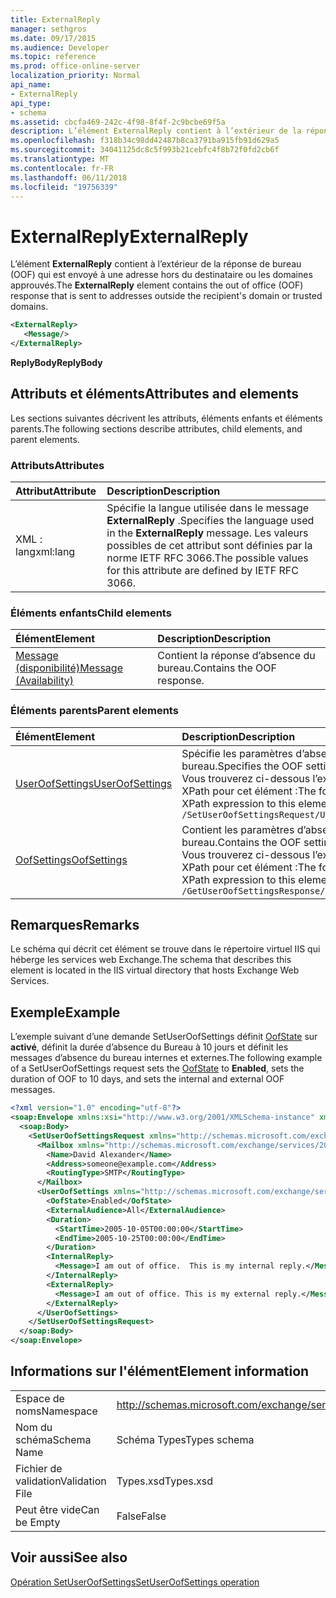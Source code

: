 ```yaml
---
title: ExternalReply
manager: sethgros
ms.date: 09/17/2015
ms.audience: Developer
ms.topic: reference
ms.prod: office-online-server
localization_priority: Normal
api_name:
- ExternalReply
api_type:
- schema
ms.assetid: cbcfa469-242c-4f98-8f4f-2c9bcbe69f5a
description: L’élément ExternalReply contient à l’extérieur de la réponse de bureau (OOF) qui est envoyé à une adresse hors du destinataire ou les domaines approuvés.
ms.openlocfilehash: f318b34c98dd42487b8ca3791ba915fb91d629a5
ms.sourcegitcommit: 34041125dc8c5f993b21cebfc4f8b72f0fd2cb6f
ms.translationtype: MT
ms.contentlocale: fr-FR
ms.lasthandoff: 06/11/2018
ms.locfileid: "19756339"
---
```

# <a name="externalreply"></a><span data-ttu-id="a0573-103">ExternalReply</span><span class="sxs-lookup"><span data-stu-id="a0573-103">ExternalReply</span></span>

<span data-ttu-id="a0573-104">L’élément **ExternalReply** contient à l’extérieur de la réponse de bureau (OOF) qui est envoyé à une adresse hors du destinataire ou les domaines approuvés.</span><span class="sxs-lookup"><span data-stu-id="a0573-104">The **ExternalReply** element contains the out of office (OOF) response that is sent to addresses outside the recipient's domain or trusted domains.</span></span> 
  
```XML
<ExternalReply>
   <Message/>
</ExternalReply>
```

 <span data-ttu-id="a0573-105">**ReplyBody**</span><span class="sxs-lookup"><span data-stu-id="a0573-105">**ReplyBody**</span></span>
## <a name="attributes-and-elements"></a><span data-ttu-id="a0573-106">Attributs et éléments</span><span class="sxs-lookup"><span data-stu-id="a0573-106">Attributes and elements</span></span>

<span data-ttu-id="a0573-107">Les sections suivantes décrivent les attributs, éléments enfants et éléments parents.</span><span class="sxs-lookup"><span data-stu-id="a0573-107">The following sections describe attributes, child elements, and parent elements.</span></span>
  
### <a name="attributes"></a><span data-ttu-id="a0573-108">Attributs</span><span class="sxs-lookup"><span data-stu-id="a0573-108">Attributes</span></span>

|<span data-ttu-id="a0573-109">**Attribut**</span><span class="sxs-lookup"><span data-stu-id="a0573-109">**Attribute**</span></span>|<span data-ttu-id="a0573-110">**Description**</span><span class="sxs-lookup"><span data-stu-id="a0573-110">**Description**</span></span>|
|:-----|:-----|
|<span data-ttu-id="a0573-111">XML : lang</span><span class="sxs-lookup"><span data-stu-id="a0573-111">xml:lang</span></span>  <br/> |<span data-ttu-id="a0573-112">Spécifie la langue utilisée dans le message **ExternalReply** .</span><span class="sxs-lookup"><span data-stu-id="a0573-112">Specifies the language used in the **ExternalReply** message.</span></span> <span data-ttu-id="a0573-113">Les valeurs possibles de cet attribut sont définies par la norme IETF RFC 3066.</span><span class="sxs-lookup"><span data-stu-id="a0573-113">The possible values for this attribute are defined by IETF RFC 3066.</span></span>  <br/> |
   
### <a name="child-elements"></a><span data-ttu-id="a0573-114">Éléments enfants</span><span class="sxs-lookup"><span data-stu-id="a0573-114">Child elements</span></span>

|<span data-ttu-id="a0573-115">**Élément**</span><span class="sxs-lookup"><span data-stu-id="a0573-115">**Element**</span></span>|<span data-ttu-id="a0573-116">**Description**</span><span class="sxs-lookup"><span data-stu-id="a0573-116">**Description**</span></span>|
|:-----|:-----|
|[<span data-ttu-id="a0573-117">Message (disponibilité)</span><span class="sxs-lookup"><span data-stu-id="a0573-117">Message (Availability)</span></span>](message-availability.md) <br/> |<span data-ttu-id="a0573-118">Contient la réponse d’absence du bureau.</span><span class="sxs-lookup"><span data-stu-id="a0573-118">Contains the OOF response.</span></span>  <br/> |
   
### <a name="parent-elements"></a><span data-ttu-id="a0573-119">Éléments parents</span><span class="sxs-lookup"><span data-stu-id="a0573-119">Parent elements</span></span>

|<span data-ttu-id="a0573-120">**Élément**</span><span class="sxs-lookup"><span data-stu-id="a0573-120">**Element**</span></span>|<span data-ttu-id="a0573-121">**Description**</span><span class="sxs-lookup"><span data-stu-id="a0573-121">**Description**</span></span>|
|:-----|:-----|
|[<span data-ttu-id="a0573-122">UserOofSettings</span><span class="sxs-lookup"><span data-stu-id="a0573-122">UserOofSettings</span></span>](useroofsettings.md) <br/> |<span data-ttu-id="a0573-123">Spécifie les paramètres d’absence du bureau.</span><span class="sxs-lookup"><span data-stu-id="a0573-123">Specifies the OOF settings.</span></span>  <br/> <span data-ttu-id="a0573-124">Vous trouverez ci-dessous l’expression XPath pour cet élément :</span><span class="sxs-lookup"><span data-stu-id="a0573-124">The following is the XPath expression to this element:</span></span>  <br/>  `/SetUserOofSettingsRequest/UserOofSettings` <br/> |
|[<span data-ttu-id="a0573-125">OofSettings</span><span class="sxs-lookup"><span data-stu-id="a0573-125">OofSettings</span></span>](oofsettings.md) <br/> |<span data-ttu-id="a0573-126">Contient les paramètres d’absence du bureau.</span><span class="sxs-lookup"><span data-stu-id="a0573-126">Contains the OOF settings.</span></span>  <br/> <span data-ttu-id="a0573-127">Vous trouverez ci-dessous l’expression XPath pour cet élément :</span><span class="sxs-lookup"><span data-stu-id="a0573-127">The following is the XPath expression to this element:</span></span>  <br/>  `/GetUserOofSettingsResponse/OofSettings` <br/> |
   
## <a name="remarks"></a><span data-ttu-id="a0573-128">Remarques</span><span class="sxs-lookup"><span data-stu-id="a0573-128">Remarks</span></span>

<span data-ttu-id="a0573-129">Le schéma qui décrit cet élément se trouve dans le répertoire virtuel IIS qui héberge les services web Exchange.</span><span class="sxs-lookup"><span data-stu-id="a0573-129">The schema that describes this element is located in the IIS virtual directory that hosts Exchange Web Services.</span></span>
  
## <a name="example"></a><span data-ttu-id="a0573-130">Exemple</span><span class="sxs-lookup"><span data-stu-id="a0573-130">Example</span></span>

<span data-ttu-id="a0573-131">L’exemple suivant d’une demande SetUserOofSettings définit [OofState](oofstate.md) sur **activé**, définit la durée d’absence du Bureau à 10 jours et définit les messages d’absence du bureau internes et externes.</span><span class="sxs-lookup"><span data-stu-id="a0573-131">The following example of a SetUserOofSettings request sets the [OofState](oofstate.md) to **Enabled**, sets the duration of OOF to 10 days, and sets the internal and external OOF messages.</span></span>
  
```XML
<?xml version="1.0" encoding="utf-8"?>
<soap:Envelope xmlns:xsi="http://www.w3.org/2001/XMLSchema-instance" xmlns:xsd="http://www.w3.org/2001/XMLSchema" xmlns:soap="http://schemas.xmlsoap.org/soap/envelope/">
  <soap:Body>
    <SetUserOofSettingsRequest xmlns="http://schemas.microsoft.com/exchange/services/2006/messages">
      <Mailbox xmlns="http://schemas.microsoft.com/exchange/services/2006/types">
        <Name>David Alexander</Name>
        <Address>someone@example.com</Address>
        <RoutingType>SMTP</RoutingType>
      </Mailbox>
      <UserOofSettings xmlns="http://schemas.microsoft.com/exchange/services/2006/types">
        <OofState>Enabled</OofState>
        <ExternalAudience>All</ExternalAudience>
        <Duration>
          <StartTime>2005-10-05T00:00:00</StartTime>
          <EndTime>2005-10-25T00:00:00</EndTime>
        </Duration>
        <InternalReply>
          <Message>I am out of office.  This is my internal reply.</Message>
        </InternalReply>
        <ExternalReply>
          <Message>I am out of office. This is my external reply.</Message>
        </ExternalReply>
      </UserOofSettings>
    </SetUserOofSettingsRequest>
  </soap:Body>
</soap:Envelope>
```

## <a name="element-information"></a><span data-ttu-id="a0573-132">Informations sur l'élément</span><span class="sxs-lookup"><span data-stu-id="a0573-132">Element information</span></span>

|||
|:-----|:-----|
|<span data-ttu-id="a0573-133">Espace de noms</span><span class="sxs-lookup"><span data-stu-id="a0573-133">Namespace</span></span>  <br/> |http://schemas.microsoft.com/exchange/services/2006/types  <br/> |
|<span data-ttu-id="a0573-134">Nom du schéma</span><span class="sxs-lookup"><span data-stu-id="a0573-134">Schema Name</span></span>  <br/> |<span data-ttu-id="a0573-135">Schéma Types</span><span class="sxs-lookup"><span data-stu-id="a0573-135">Types schema</span></span>  <br/> |
|<span data-ttu-id="a0573-136">Fichier de validation</span><span class="sxs-lookup"><span data-stu-id="a0573-136">Validation File</span></span>  <br/> |<span data-ttu-id="a0573-137">Types.xsd</span><span class="sxs-lookup"><span data-stu-id="a0573-137">Types.xsd</span></span>  <br/> |
|<span data-ttu-id="a0573-138">Peut être vide</span><span class="sxs-lookup"><span data-stu-id="a0573-138">Can be Empty</span></span>  <br/> |<span data-ttu-id="a0573-139">False</span><span class="sxs-lookup"><span data-stu-id="a0573-139">False</span></span>  <br/> |
   
## <a name="see-also"></a><span data-ttu-id="a0573-140">Voir aussi</span><span class="sxs-lookup"><span data-stu-id="a0573-140">See also</span></span>



[<span data-ttu-id="a0573-141">Opération SetUserOofSettings</span><span class="sxs-lookup"><span data-stu-id="a0573-141">SetUserOofSettings operation</span></span>](setuseroofsettings-operation.md)

